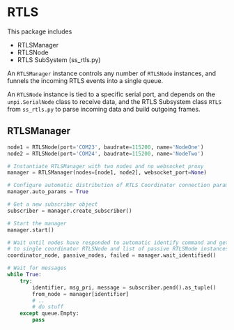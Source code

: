 RTLS
====

This package includes
 * RTLSManager
 * RTLSNode
 * RTLS SubSystem (ss_rtls.py)

An `RTLSManager` instance controls any number of `RTLSNode` instances,
and funnels the incoming RTLS events into a single queue.

An `RTLSNode` instance is tied to a specific serial port, and depends
on the `unpi.SerialNode` class to receive data, and the RTLS Subsystem
class `RTLS` from `ss_rtls.py` to parse incoming data and build outgoing
frames.


RTLSManager
-----------

```python
node1 = RTLSNode(port='COM23', baudrate=115200, name='NodeOne')
node2 = RTLSNode(port='COM24', baudrate=115200, name='NodeTwo')

# Instantiate RTLSManager with two nodes and no websocket proxy
manager = RTLSManager(nodes=[node1, node2], websocket_port=None)

# Configure automatic distribution of RTLS Coordinator connection parameter messages to RTLS Passive nodes
manager.auto_params = True 

# Get a new subscriber object
subscriber = manager.create_subscriber()

# Start the manager
manager.start()

# Wait until nodes have responded to automatic identify command and get reference
# to single coordinator RTLSNode and list of passive RTLSNode instances
coordinator_node, passive_nodes, failed = manager.wait_identified()

# Wait for messages
while True:
    try:
        identifier, msg_pri, message = subscriber.pend().as_tuple()
        from_node = manager[identifier]
        # ..
        # do stuff
    except queue.Empty:
        pass
```
